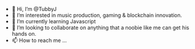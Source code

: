 - 👋 Hi, I’m @TubbyJ
- 👀 I’m interested in music production, gaming & blockchain innovation.
- 🌱 I’m currently learning Javascript
- 💞️ I’m looking to collaborate on anything that a noobie like me can get his hands on.
- 📫 How to reach me ...

<!---
TubbyJ/TubbyJ is a ✨ special ✨ repository because its `README.md` (this file) appears on your GitHub profile.
You can click the Preview link to take a look at your changes.
--->
